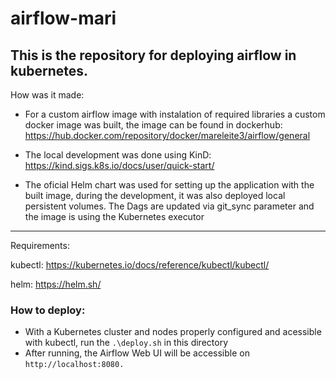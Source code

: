 # airflow-mari

This is the repository for deploying airflow in kubernetes.
-----
How was it made:
* For a custom airflow image with instalation of required libraries a custom docker image was built, the image can be found in dockerhub: https://hub.docker.com/repository/docker/mareleite3/airflow/general
  
* The local development was done using KinD: https://kind.sigs.k8s.io/docs/user/quick-start/
* The oficial Helm chart was used for setting up the application with the built image, during the development, it was also deployed local persistent volumes. The Dags are updated via git_sync parameter and the image is using the Kubernetes executor

----
Requirements:

kubectl: https://kubernetes.io/docs/reference/kubectl/kubectl/ 

helm: https://helm.sh/

### How to deploy:
* With a Kubernetes cluster and nodes properly configured and acessible with kubectl, run the `.\deploy.sh` in this directory
* After running, the Airflow Web UI will be accessible on `http://localhost:8080.`
